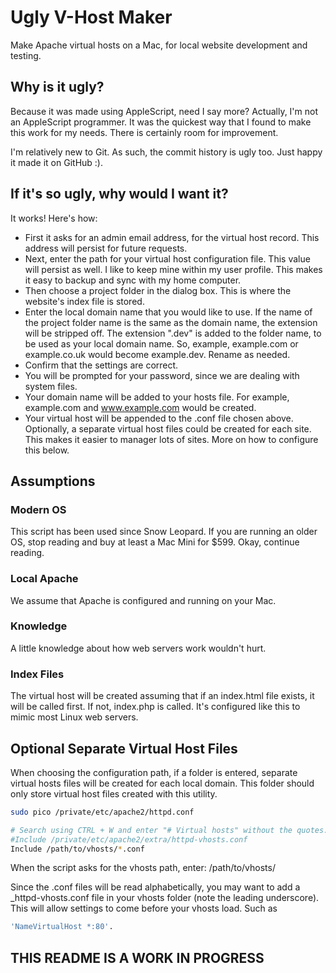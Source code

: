 Ugly V-Host Maker
=================

Make Apache virtual hosts on a Mac, for local website development and testing.

## Why is it ugly?
Because it was made using AppleScript, need I say more? Actually, I'm not an AppleScript programmer. It was the quickest way that I found to make this work for my needs. There is certainly room for improvement.

I'm relatively new to Git. As such, the commit history is ugly too. Just happy it made it on GitHub :).

## If it's so ugly, why would I want it?
It works! Here's how:
* First it asks for an admin email address, for the virtual host record. This address will persist for future requests.
* Next, enter the path for your virtual host configuration file. This value will persist as well. I like to keep mine within my user profile. This makes it easy to backup and sync with my home computer.
* Then choose a project folder in the dialog box. This is where the website's index file is stored.
* Enter the local domain name that you would like to use. If the name of the project folder name is the same as the domain name, the extension will be stripped off. The extension ".dev" is added to the folder name, to be used as your local domain name. So, example, example.com or example.co.uk would become example.dev. Rename as needed.
* Confirm that the settings are correct.
* You will be prompted for your password, since we are dealing with system files.
* Your domain name will be added to your hosts file. For example, example.com and www.example.com would be created.
* Your virtual host will be appended to the .conf file chosen above. Optionally, a separate virtual host files could be created for each site. This makes it easier to manager lots of sites. More on how to configure this below.

## Assumptions

### Modern OS
This script has been used since Snow Leopard. If you are running an older OS, stop reading and buy at least a Mac Mini for $599. Okay, continue reading.

### Local Apache
We assume that Apache is configured and running on your Mac.

### Knowledge
A little knowledge about how web servers work wouldn't hurt.

### Index Files
The virtual host will be created assuming that if an index.html file exists, it will be called first. If not, index.php is called. It's configured like this to mimic most Linux web servers.


## Optional Separate Virtual Host Files
When choosing the configuration path, if a folder is entered, separate virtual hosts files will be created for each local domain. This folder should only store virtual host files created with this utility.
```sh
sudo pico /private/etc/apache2/httpd.conf

# Search using CTRL + W and enter "# Virtual hosts" without the quotes. Comment out the following line and add the next line.
#Include /private/etc/apache2/extra/httpd-vhosts.conf
Include /path/to/vhosts/*.conf
```
When the script asks for the vhosts path, enter: /path/to/vhosts/

Since the .conf files will be read alphabetically, you may want to add a _httpd-vhosts.conf file in your vhosts folder (note the leading underscore). This will allow settings to come before your vhosts load. Such as
```sh
'NameVirtualHost *:80'.
```

## THIS README IS A WORK IN PROGRESS
